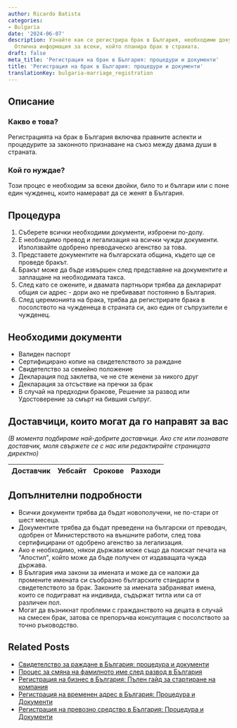 ```yaml
---
author: Ricardo Batista
categories:
- Bulgaria
date: '2024-06-07'
description: Узнайте как се регистрира брак в България, необходими документи и процедури.
  Отлична информация за всеки, който планира брак в страната.
draft: false
meta_title: 'Регистрация на брак в България: процедури и документи'
title: 'Регистрация на брак в България: процедури и документи'
translationKey: bulgaria-marriage_registration
---
```



## Описание
### Какво е това?
Регистрацията на брак в България включва правните аспекти и процедурите за законното признаване на съюз между двама души в страната.

### Кой го нуждае?
Този процес е необходим за всеки двойки, било то и българи или с поне един чужденец, които намерават да се женят в България.

## Процедура
1. Съберете всички необходими документи, изброени по-долу.
2. Е необходимо превод и легализация на всички чужди документи. Използвайте одобрено преводаческо агенство за това.
3. Представете документите на българската община, където ще се проведе бракът.
4. Бракът може да бъде извършен след представяне на документите и заплащане на необходимата такса.
5. След като се ожените, и двамата партньори трябва да декларират общия си адрес - дори ако не пребивават постоянно в България.
6. След церемонията на брака, трябва да регистрирате брака в посолството на чужденеца в страната си, ако един от съпрузители е чужденец.

## Необходими документи
- Валиден паспорт
- Сертифицирано копие на свидетелството за раждане
- Свидетелство за семейно положение
- Декларация под заклетва, че не сте женени за никого друг
- Декларация за отсъствие на пречки за брак
- В случай на предходни бракове, Решение за развод или Удостоверение за смърт на бившия съпруг.

## Доставчици, които могат да го направят за вас

_(В момента подбираме най-добрите доставчици. Ако сте или познавате доставчик, моля свържете се с нас или редактирайте страницата директно)_

| Доставчик       |     Уебсайт     |     Срокове       |       Разходи    |
| :-------------: | :-------------: |  :-------------: | :-------------: |


## Допълнителни подробности
- Всички документи трябва да бъдат новополучени, не по-стари от шест месеца.
- Документите трябва да бъдат преведени на български от преводач, одобрен от Министерството на външните работи, след това сертифицирани от одобрено агенство за легализация.
- Ако е необходимо, някои държави може също да поискат печата на "Апостил", който може да бъде получен от издаващата чужда държава.
- В България има закони за имената и може да се наложи да промените имената си съобразно българските стандарти в свидетелството за брак. Законите за имената забраняват имена, които се подиграват на индивида, съдържат титла или са от различен пол.
- Могат да възникнат проблеми с гражданството на децата в случай на смесен брак, затова се препоръчва консултация с посолството за точно ръководство.
## Related Posts

- [Свидетелство за раждане в България: процедура и документи](https://tramitit.com/bg/guides/bulgaria/izdavane_na_udostoverenie_za_razhdane/)
- [Процес за смяна на фамилното име след развод в България](https://tramitit.com/bg/guides/bulgaria/vpisvane_na_smiana_na_imena_sled_razvod/)
- [Регистрация на бизнес в България: Пълен гайд за стартиране на компания](https://tramitit.com/bg/guides/bulgaria/registratsiia_na_biznes/)
- [Регистрация на временен адрес в България: Процедура и Документи](https://tramitit.com/bg/guides/bulgaria/registratsiia_na_vremenen_adres/)
- [Регистрация на превозно средство в България: Процедура и Документи](https://tramitit.com/bg/guides/bulgaria/registratsiia_na_novo_prevozno_sredstvo/)